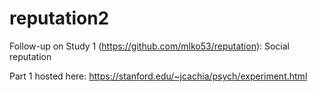 # reputation2

Follow-up on Study 1 (https://github.com/mlko53/reputation): Social reputation

Part 1 hosted here: https://stanford.edu/~jcachia/psych/experiment.html
